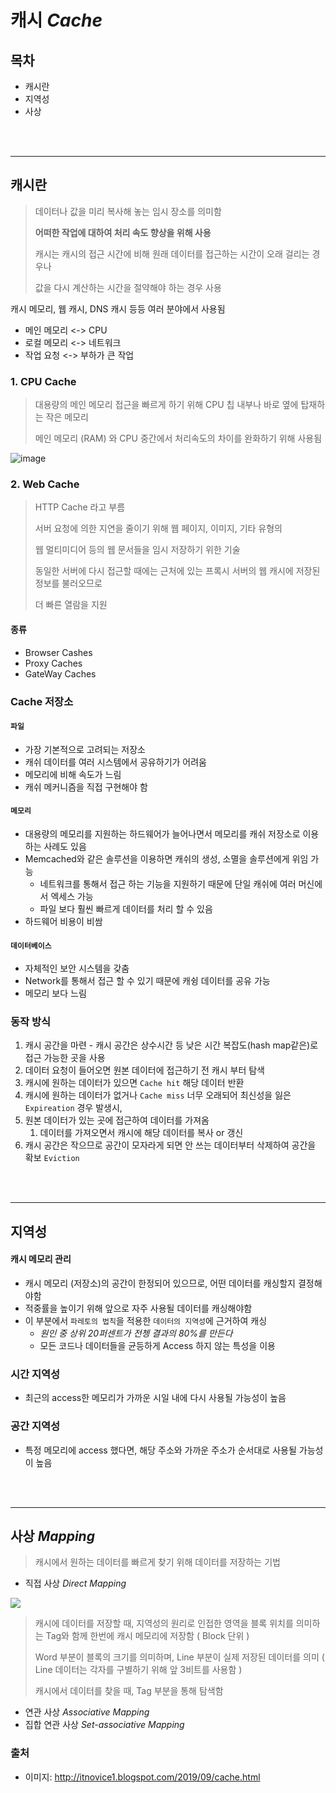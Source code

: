 # 캐시 *Cache*
## 목차
- 캐시란
- 지역성
- 사상

<br/><br/>

---

## 캐시란

> 데이터나 값을 미리 복사해 놓는 임시 장소를 의미함
> 
> **어떠한 작업에 대하여 처리 속도 향상을 위해 사용**
> 
> 캐시는 캐시의 접근 시간에 비해 원래 데이터를 접근하는 시간이 오래 걸리는 경우나 
> 
> 값을 다시 계산하는 시간을 절약해야 하는 경우 사용

캐시 메모리, 웹 캐시, DNS 캐시 등등 여러 분야에서 사용됨

- 메인 메모리 <-> CPU 
- 로컬 메모리 <-> 네트워크
- 작업 요청 <-> 부하가 큰 작업

### 1. CPU Cache

> 대용량의 메인 메모리 접근을 빠르게 하기 위해 CPU 칩 내부나 바로 옆에 탑재하는 작은 메모리
> 
> 메인 메모리 (RAM) 와 CPU 중간에서 처리속도의 차이를 완화하기 위해 사용됨

![image](https://user-images.githubusercontent.com/22098393/146766859-6c6e69e8-6c73-470f-8f0e-0c39b44d9cb0.png)

### 2. Web Cache

> HTTP Cache 라고 부름
> 
> 서버 요청에 의한 지연을 줄이기 위해 웹 페이지, 이미지, 기타 유형의 
> 
> 웹 멀티미디어 등의 웹 문서들을 임시 저장하기 위한 기술
> 
> 동일한 서버에 다시 접근할 때에는 근처에 있는 프록시 서버의 웹 캐시에 저장된 정보를 불러오므로 
> 
> 더 빠른 열람을 지원

#### 종류

- Browser Cashes
- Proxy Caches
- GateWay Caches

### Cache 저장소

#### `파일`

- 가장 기본적으로 고려되는 저장소 
-  캐쉬 데이터를 여러 시스템에서 공유하기가 어려움 
-  메모리에 비해 속도가 느림
-  캐쉬 메커니즘을 직접 구현해야 함 

#### `메모리`

- 대용량의 메모리를 지원하는 하드웨어가 늘어나면서 메모리를 캐쉬 저장소로 이용하는 사례도 있음
- Memcached와 같은 솔루션을 이용하면 캐쉬의 생성, 소멸을 솔루션에게 위임 가능
    - 네트워크를 통해서 접근 하는 기능을 지원하기 때문에 단일 캐쉬에 여러 머신에서 엑세스 가능
    - 파일 보다 훨씬 빠르게 데이터를 처리 할 수 있음
- 하드웨어 비용이 비쌈

#### `데이터베이스`

- 자체적인 보안 시스템을 갖춤
- Network를 통해서 접근 할 수 있기 때문에 캐슁 데이터를 공유 가능 
- 메모리 보다 느림

### 동작 방식

1. 캐시 공간을 마련 - 캐시 공간은 상수시간 등 낮은 시간 복잡도(hash map같은)로 접근 가능한 곳을 사용
2. 데이터 요청이 들어오면 원본 데이터에 접근하기 전 캐시 부터 탐색
3. 캐시에 원하는 데이터가 있으면 `Cache hit` 해당 데이터 반환
4. 캐시에 원하는 데이터가 없거나 `Cache miss` 너무 오래되어 최신성을 잃은 `Expireation` 경우 발생시, 
5. 원본 데이터가 있는 곳에 접근하여 데이터를 가져옴
   1. 데이터를 가져오면서 캐시에 해당 데이터를 복사 or 갱신
6. 캐시 공간은 작으므로 공간이 모자라게 되면 안 쓰는 데이터부터 삭제하여 공간을 확보 `Eviction`


<br/><br/>

---

## 지역성


#### 캐시 메모리 관리
- 캐시 메모리 (저장소)의 공간이 한정되어 있으므로, 어떤 데이터를 캐싱할지 결정해야함
- 적중률을 높이기 위해 앞으로 자주 사용될 데이터를 캐싱해야함
- 이 부분에서 `파레토의 법칙`을 적용한 `데이터의 지역성`에 근거하여 캐싱
  - *원인 중 상위 20퍼센트가 전쳉 결과의 80%를 만든다*
  - 모든 코드나 데이터들을 균등하게 Access 하지 않는 특성을 이용

### 시간 지역성
- 최근의 access한 메모리가 가까운 시일 내에 다시 사용될 가능성이 높음

### 공간 지역성
- 특정 메모리에 access 했다면, 해당 주소와 가까운 주소가 순서대로 사용될 가능성이 높음


<br/><br/>

---

## 사상 *Mapping*

> 캐시에서 원하는 데이터를 빠르게 찾기 위해 데이터를 저장하는 기법

- 직접 사상 *Direct Mapping*

![](https://1.bp.blogspot.com/-rl4JsKhfEiw/XYbpNQP9g5I/AAAAAAAACPw/GEFSXbWotVsSia7hB0pFXRcR58ForbHtwCLcBGAsYHQ/s640/%25EC%25BA%25A1%25EC%25B2%2598.JPG)

> 캐시에 데이터를 저장할 때, 지역성의 원리로 인접한 영역을 블록 위치를 의미하는 Tag와 함께 한번에 캐시 메모리에 저장함 ( Block 단위 )
> 
> Word 부분이 블록의 크기를 의미하며, Line 부분이 실제 저장된 데이터를 의미 ( Line 데이터는 각자를 구별하기 위해 앞 3비트를 사용함 )
> 
> 캐시에서 데이터를 찾을 때, Tag 부분을 통해 탐색함

- 연관 사상 *Associative Mapping*
- 집합 연관 사상 *Set-associative Mapping*


### 출처
- 이미지: http://itnovice1.blogspot.com/2019/09/cache.html

